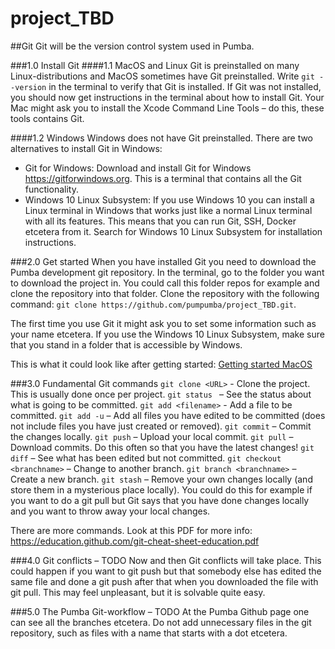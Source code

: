 # project_TBD

##Git
Git will be the version control system used in Pumba.

###1.0 Install Git
####1.1 MacOS and Linux
Git is preinstalled on many Linux-distributions and MacOS sometimes have Git preinstalled. Write `git --version` in the terminal to verify that Git is installed. If Git was not installed, you should now get instructions in the terminal about how to install Git. Your Mac might ask you to install the Xcode Command Line Tools – do this, these tools contains Git.

####1.2 Windows
Windows does not have Git preinstalled. There are two alternatives to install Git in Windows:
- Git for Windows: Download and install Git for Windows https://gitforwindows.org. This is a terminal that contains all the Git functionality.
- Windows 10 Linux Subsystem: If you use Windows 10 you can install a Linux terminal in Windows that works just like a normal Linux terminal with all its features. This means that you can run Git, SSH, Docker etcetera from it. Search for Windows 10 Linux Subsystem for installation instructions.

###2.0 Get started
When you have installed Git you need to download the Pumba development git repository. In the terminal, go to the folder you want to download the project in. You could call this folder repos for example and clone the repository into that folder. Clone the repository with the following command: `git clone https://github.com/pumpumba/project_TBD.git`.

The first time you use Git it might ask you to set some information such as your name etcetera.
If you use the Windows 10 Linux Subsystem, make sure that you stand in a folder that is accessible by Windows.

This is what it could look like after getting started:
[Getting started MacOS](readme_files/Gettingstartedmac.png)

###3.0 Fundamental Git commands
`git clone <URL>` - Clone the project. This is usually done once per project.
`git status ` – See the status about what is going to be committed.
`git add <filename>` - Add a file to be committed.
`git add -u` – Add all files you have edited to be committed (does not include files you have just created or removed).
`git commit` – Commit the changes locally.
`git push` – Upload your local commit.
`git pull` – Download commits. Do this often so that you have the latest changes!
`git diff` – See what has been edited but not committed.
`git checkout <branchname>` – Change to another branch.
`git branch <branchname>` – Create a new branch.
`git stash` – Remove your own changes locally (and store them in a mysterious place locally). You could do this for example if you want to do a git pull but Git says that you have done changes locally and you want to throw away your local changes.

There are more commands. Look at this PDF for more info: https://education.github.com/git-cheat-sheet-education.pdf

###4.0 Git conflicts – TODO
Now and then Git conflicts will take place. This could happen if you want to git push but that somebody else has edited the same file and done a git push after that when you downloaded the file with git pull. This may feel unpleasant, but it is solvable quite easy.

###5.0 The Pumba Git-workflow – TODO
At the Pumba Github page one can see all the branches etcetera.
Do not add unnecessary files in the git repository, such as files with a name that starts with a dot etcetera.
